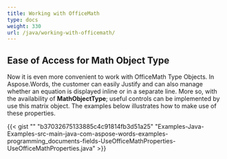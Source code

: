 ```yaml
---
title: Working with OfficeMath
type: docs
weight: 330
url: /java/working-with-officemath/
---
```


## **Ease of Access for Math Object Type**

Now it is even more convenient to work with OfficeMath Type Objects. In Aspose.Words, the customer can easily Justify and can also manage whether an equation is displayed inline or in a separate line. More so, with the availability of **MathObjectType**; useful controls can be implemented by use this matrix object. The examples below illustrates how to make use of these properties.

{{< gist "" "b37032675133885c4c91814fb3d51a25" "Examples-Java-Examples-src-main-java-com-aspose-words-examples-programming_documents-fields-UseOfficeMathProperties-UseOfficeMathProperties.java" >}}

